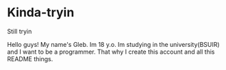# Kinda-tryin
Still tryin

Hello guys!
My name's Gleb. Im 18 y.o. Im studying in the university(BSUIR) and I want to be a programmer. That why I create this account and all this README things.
